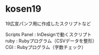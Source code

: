 # kosen19
19広宣パンフ用に作成したスクリプトなど


Scripts Panel : InDesignで動くスクリプト  
ruby : Rubyプログラム（CSVデータを整形）  
CGI : Rubyプログラム（字数チェック）
